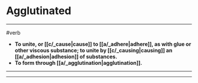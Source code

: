 # Agglutinated
---
#verb
- **To unite, or [[c/_cause|cause]] to [[a/_adhere|adhere]], as with glue or other viscous substance; to unite by [[c/_causing|causing]] an [[a/_adhesion|adhesion]] of substances.**
- **To form through [[a/_agglutination|agglutination]].**
---
---
